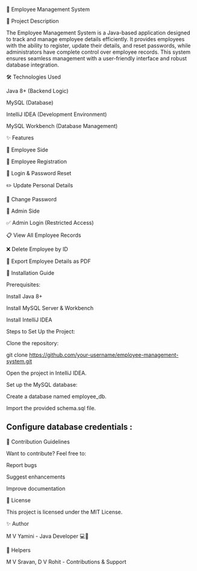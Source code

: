 🚀 Employee Management System

📌 Project Description

The Employee Management System is a Java-based application designed to track and manage employee details efficiently. It provides employees with the ability to register, update their details, and reset passwords, while administrators have complete control over employee records. This system ensures seamless management with a user-friendly interface and robust database integration.

🛠️ Technologies Used

Java 8+ (Backend Logic)

MySQL (Database)

IntelliJ IDEA (Development Environment)

MySQL Workbench (Database Management)

✨ Features

👤 Employee Side

📝 Employee Registration

🔑 Login & Password Reset

✏️ Update Personal Details

🔄 Change Password

🔐 Admin Side

✅ Admin Login (Restricted Access)

📋 View All Employee Records

❌ Delete Employee by ID

📄 Export Employee Details as PDF

🚀 Installation Guide

Prerequisites:

Install Java 8+

Install MySQL Server & Workbench

Install IntelliJ IDEA

Steps to Set Up the Project:

Clone the repository:

git clone https://github.com/your-username/employee-management-system.git

Open the project in IntelliJ IDEA.

Set up the MySQL database:

Create a database named employee_db.

Import the provided schema.sql file.

Configure database credentials :
---------

🤝 Contribution Guidelines

Want to contribute? Feel free to:

Report bugs

Suggest enhancements

Improve documentation

📜 License

This project is licensed under the MIT License.

✨ Author

M V Yamini - Java Developer 💻🚀

🤝 Helpers

M V Sravan, D V Rohit - Contributions & Support

